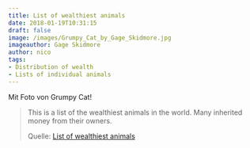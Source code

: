 ```yaml
---
title: List of wealthiest animals
date: 2018-01-19T10:31:15
draft: false
image: /images/Grumpy_Cat_by_Gage_Skidmore.jpg
imageauthor: Gage Skidmore
author: nico
tags: 
- Distribution of wealth
- Lists of individual animals
---
```


Mit Foto von Grumpy Cat!

> This is a list of the wealthiest animals in the world. Many inherited money
> from their owners.
>
> Quelle: [List of wealthiest animals](https://en.wikipedia.org/wiki/List_of_wealthiest_animals)
